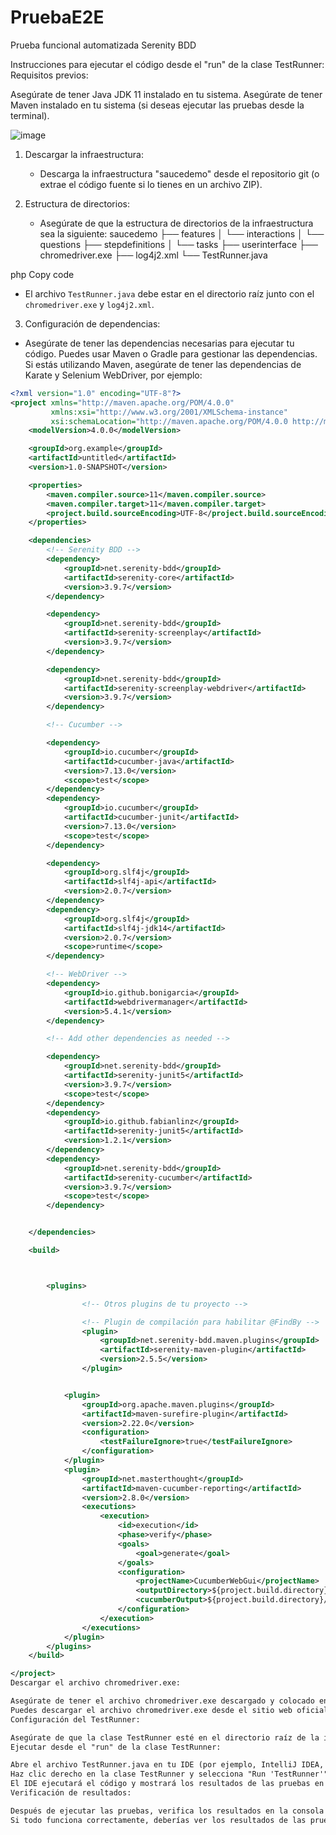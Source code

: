 # PruebaE2E
Prueba funcional automatizada Serenity BDD

Instrucciones para ejecutar el código desde el "run" de la clase TestRunner:
Requisitos previos:

Asegúrate de tener Java JDK 11 instalado en tu sistema.
Asegúrate de tener Maven instalado en tu sistema (si deseas ejecutar las pruebas desde la terminal).

 ![image](https://github.com/antoniomiles/PruebaE2E/assets/31042668/92a9cf83-8dd3-4de9-b06d-bd2c3903bbfa)

1. Descargar la infraestructura:
   - Descarga la infraestructura "saucedemo" desde el repositorio git (o extrae el código fuente si lo tienes en un archivo ZIP).

2. Estructura de directorios:
   - Asegúrate de que la estructura de directorios de la infraestructura sea la siguiente:
saucedemo
├── features
│ └── interactions
│ └── questions
├── stepdefinitions
│ └── tasks
├── userinterface
├── chromedriver.exe
├── log4j2.xml
└── TestRunner.java

php
Copy code
- El archivo `TestRunner.java` debe estar en el directorio raíz junto con el `chromedriver.exe` y `log4j2.xml`.

3. Configuración de dependencias:
- Asegúrate de tener las dependencias necesarias para ejecutar tu código. Puedes usar Maven o Gradle para gestionar las dependencias. Si estás utilizando Maven, asegúrate de tener las dependencias de Karate y Selenium WebDriver, por ejemplo:

```xml
<?xml version="1.0" encoding="UTF-8"?>
<project xmlns="http://maven.apache.org/POM/4.0.0"
         xmlns:xsi="http://www.w3.org/2001/XMLSchema-instance"
         xsi:schemaLocation="http://maven.apache.org/POM/4.0.0 http://maven.apache.org/xsd/maven-4.0.0.xsd">
    <modelVersion>4.0.0</modelVersion>

    <groupId>org.example</groupId>
    <artifactId>untitled</artifactId>
    <version>1.0-SNAPSHOT</version>

    <properties>
        <maven.compiler.source>11</maven.compiler.source>
        <maven.compiler.target>11</maven.compiler.target>
        <project.build.sourceEncoding>UTF-8</project.build.sourceEncoding>
    </properties>

    <dependencies>
        <!-- Serenity BDD -->
        <dependency>
            <groupId>net.serenity-bdd</groupId>
            <artifactId>serenity-core</artifactId>
            <version>3.9.7</version>
        </dependency>

        <dependency>
            <groupId>net.serenity-bdd</groupId>
            <artifactId>serenity-screenplay</artifactId>
            <version>3.9.7</version>
        </dependency>

        <dependency>
            <groupId>net.serenity-bdd</groupId>
            <artifactId>serenity-screenplay-webdriver</artifactId>
            <version>3.9.7</version>
        </dependency>

        <!-- Cucumber -->

        <dependency>
            <groupId>io.cucumber</groupId>
            <artifactId>cucumber-java</artifactId>
            <version>7.13.0</version>
            <scope>test</scope>
        </dependency>
        <dependency>
            <groupId>io.cucumber</groupId>
            <artifactId>cucumber-junit</artifactId>
            <version>7.13.0</version>
            <scope>test</scope>
        </dependency>

        <dependency>
            <groupId>org.slf4j</groupId>
            <artifactId>slf4j-api</artifactId>
            <version>2.0.7</version>
        </dependency>
        <dependency>
            <groupId>org.slf4j</groupId>
            <artifactId>slf4j-jdk14</artifactId>
            <version>2.0.7</version>
            <scope>runtime</scope>
        </dependency>

        <!-- WebDriver -->
        <dependency>
            <groupId>io.github.bonigarcia</groupId>
            <artifactId>webdrivermanager</artifactId>
            <version>5.4.1</version>
        </dependency>

        <!-- Add other dependencies as needed -->

        <dependency>
            <groupId>net.serenity-bdd</groupId>
            <artifactId>serenity-junit5</artifactId>
            <version>3.9.7</version>
            <scope>test</scope>
        </dependency>
        <dependency>
            <groupId>io.github.fabianlinz</groupId>
            <artifactId>serenity-junit5</artifactId>
            <version>1.2.1</version>
        </dependency>
        <dependency>
            <groupId>net.serenity-bdd</groupId>
            <artifactId>serenity-cucumber</artifactId>
            <version>3.9.7</version>
            <scope>test</scope>
        </dependency>


    </dependencies>

    <build>



        <plugins>

                <!-- Otros plugins de tu proyecto -->

                <!-- Plugin de compilación para habilitar @FindBy -->
                <plugin>
                    <groupId>net.serenity-bdd.maven.plugins</groupId>
                    <artifactId>serenity-maven-plugin</artifactId>
                    <version>2.5.5</version>
                </plugin>


            <plugin>
                <groupId>org.apache.maven.plugins</groupId>
                <artifactId>maven-surefire-plugin</artifactId>
                <version>2.22.0</version>
                <configuration>
                    <testFailureIgnore>true</testFailureIgnore>
                </configuration>
            </plugin>
            <plugin>
                <groupId>net.masterthought</groupId>
                <artifactId>maven-cucumber-reporting</artifactId>
                <version>2.8.0</version>
                <executions>
                    <execution>
                        <id>execution</id>
                        <phase>verify</phase>
                        <goals>
                            <goal>generate</goal>
                        </goals>
                        <configuration>
                            <projectName>CucumberWebGui</projectName>
                            <outputDirectory>${project.build.directory}/cucumber-report-html</outputDirectory>
                            <cucumberOutput>${project.build.directory}/cucumber.json</cucumberOutput>
                        </configuration>
                    </execution>
                </executions>
            </plugin>
        </plugins>
    </build>

</project>
Descargar el archivo chromedriver.exe:

Asegúrate de tener el archivo chromedriver.exe descargado y colocado en el directorio raíz del proyecto (junto con TestRunner.java y log4j2.xml).
Puedes descargar el archivo chromedriver.exe desde el sitio web oficial de ChromeDriver: https://sites.google.com/a/chromium.org/chromedriver/downloads
Configuración del TestRunner:

Asegúrate de que la clase TestRunner esté en el directorio raíz de la infraestructura y que esté configurada correctamente para ejecutar las pruebas.
Ejecutar desde el "run" de la clase TestRunner:

Abre el archivo TestRunner.java en tu IDE (por ejemplo, IntelliJ IDEA, Eclipse u otro).
Haz clic derecho en la clase TestRunner y selecciona "Run 'TestRunner'" (o similar, según el IDE que estés usando).
El IDE ejecutará el código y mostrará los resultados de las pruebas en la consola.
Verificación de resultados:

Después de ejecutar las pruebas, verifica los resultados en la consola de tu IDE.
Si todo funciona correctamente, deberías ver los resultados de las pruebas de acuerdo con lo que hayas configurado en tu clase TestRunner.
